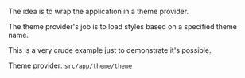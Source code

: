 The idea is to wrap the application in a theme provider.

The theme provider's job is to load styles based on a specified theme name.

This is a very crude example just to demonstrate it's possible.

Theme provider: `src/app/theme/theme`
